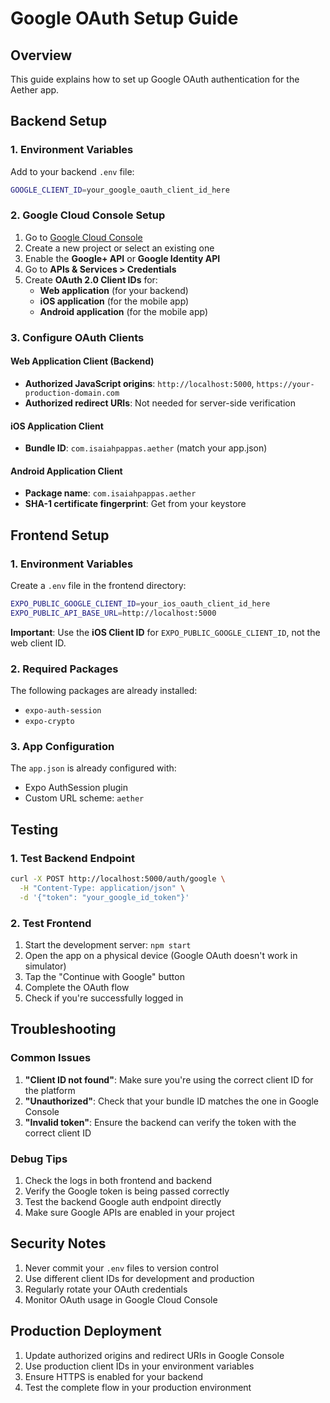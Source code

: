 # Google OAuth Setup Guide

## Overview

This guide explains how to set up Google OAuth authentication for the Aether app.

## Backend Setup

### 1. Environment Variables

Add to your backend `.env` file:

```bash
GOOGLE_CLIENT_ID=your_google_oauth_client_id_here
```

### 2. Google Cloud Console Setup

1. Go to [Google Cloud Console](https://console.cloud.google.com/)
2. Create a new project or select an existing one
3. Enable the **Google+ API** or **Google Identity API**
4. Go to **APIs & Services > Credentials**
5. Create **OAuth 2.0 Client IDs** for:
   - **Web application** (for your backend)
   - **iOS application** (for the mobile app)
   - **Android application** (for the mobile app)

### 3. Configure OAuth Clients

#### Web Application Client (Backend)
- **Authorized JavaScript origins**: `http://localhost:5000`, `https://your-production-domain.com`
- **Authorized redirect URIs**: Not needed for server-side verification

#### iOS Application Client
- **Bundle ID**: `com.isaiahpappas.aether` (match your app.json)

#### Android Application Client
- **Package name**: `com.isaiahpappas.aether`
- **SHA-1 certificate fingerprint**: Get from your keystore

## Frontend Setup

### 1. Environment Variables

Create a `.env` file in the frontend directory:

```bash
EXPO_PUBLIC_GOOGLE_CLIENT_ID=your_ios_oauth_client_id_here
EXPO_PUBLIC_API_BASE_URL=http://localhost:5000
```

**Important**: Use the **iOS Client ID** for `EXPO_PUBLIC_GOOGLE_CLIENT_ID`, not the web client ID.

### 2. Required Packages

The following packages are already installed:
- `expo-auth-session`
- `expo-crypto`

### 3. App Configuration

The `app.json` is already configured with:
- Expo AuthSession plugin
- Custom URL scheme: `aether`

## Testing

### 1. Test Backend Endpoint

```bash
curl -X POST http://localhost:5000/auth/google \
  -H "Content-Type: application/json" \
  -d '{"token": "your_google_id_token"}'
```

### 2. Test Frontend

1. Start the development server: `npm start`
2. Open the app on a physical device (Google OAuth doesn't work in simulator)
3. Tap the "Continue with Google" button
4. Complete the OAuth flow
5. Check if you're successfully logged in

## Troubleshooting

### Common Issues

1. **"Client ID not found"**: Make sure you're using the correct client ID for the platform
2. **"Unauthorized"**: Check that your bundle ID matches the one in Google Console
3. **"Invalid token"**: Ensure the backend can verify the token with the correct client ID

### Debug Tips

1. Check the logs in both frontend and backend
2. Verify the Google token is being passed correctly
3. Test the backend Google auth endpoint directly
4. Make sure Google APIs are enabled in your project

## Security Notes

1. Never commit your `.env` files to version control
2. Use different client IDs for development and production
3. Regularly rotate your OAuth credentials
4. Monitor OAuth usage in Google Cloud Console

## Production Deployment

1. Update authorized origins and redirect URIs in Google Console
2. Use production client IDs in your environment variables
3. Ensure HTTPS is enabled for your backend
4. Test the complete flow in your production environment